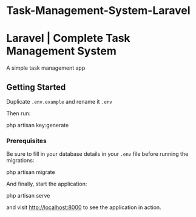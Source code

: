   # Task-Management-System-Laravel
# Laravel | Complete Task Management System


A simple task management app

## Getting Started

Duplicate `.env.example` and rename it `.env`

Then run:

php artisan key:generate

### Prerequisites

Be sure to fill in your database details in your `.env` file before running the migrations:

php artisan migrate

And finally, start the application:

php artisan serve

and visit [http://localhost:8000](http://localhost:8000) to see the application in action.
